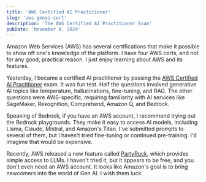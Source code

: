 ```yaml
---
title: 'AWS Certified AI Practitioner'
slug: 'aws-genai-cert'
description: 'The AWS Certified AI Practitioner Exam'
pubDate: 'November 8, 2024'
---
```


Amazon Web Services (AWS) has several certifications that make it possible to show off one's knowledge of the platform. I have four AWS certs, and not for any good, practical reason. I just enjoy learning about AWS and its features. 

Yesterday, I became a certified AI practitioner by passing the [AWS Certified AI Practitioner](https://aws.amazon.com/certification/certified-ai-practitioner/) exam. It was fun test. Half the questions involved generative AI topics like temperature, hallucinations, fine-tuning, and RAG. The other questions were AWS-specific, requiring familiarity with AI services like SageMaker, Rekognition, Comprehend, Amazon Q, and Bedrock.

Speaking of Bedrock, if you have an AWS account, I recommend trying out the Bedrock playgrounds. They make it easy to access AI models, including Llama, Claude, Mistral, and Amazon's Titan. I've submitted prompts to several of them, but I haven't tried fine-tuning or continued pre-training. I'd imagime that would be expensive.

Recently, AWS released a new feature called [PartyRock](https://partyrock.aws/), which provides simple access to LLMs. I haven't tried it, but it appears to be free, and you don't even need an AWS account. It looks like Amazon's goal is to bring newcomers into the world of Gen AI. I wish them luck.